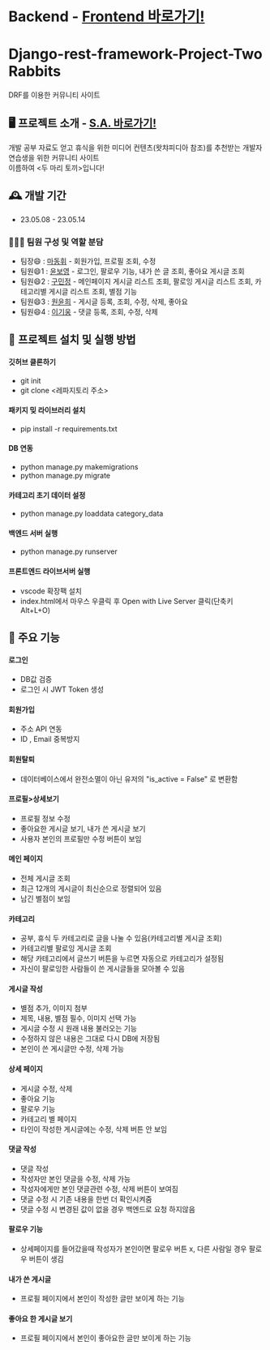 # Backend - <a href="https://github.com/goodminjeong/AI-5_A4_DUTO_Frontend">Frontend 바로가기!</a>
# Django-rest-framework-Project-Two Rabbits
DRF를 이용한 커뮤니티 사이트

## 🖥️ 프로젝트 소개 - <a href="https://www.notion.so/woongpang/S-A-5e8bad4c4aa648e7b6ff860e47a08718">S.A. 바로가기!</a>
개발 공부 자료도 얻고 휴식을 위한 미디어 컨텐츠(왓챠피디아 참조)를 추천받는 개발자 연습생을 위한 커뮤니티 사이트
<br>
이름하여 <두 마리 토끼>입니다!

## 🕰️ 개발 기간
* 23.05.08 - 23.05.14

### 🧑‍🤝‍🧑 팀원 구성 및 역할 분담
- 팀장😄  : <a href="https://mdhtora.tistory.com/">마동휘</a> - 회원가입, 프로필 조회, 수정
- 팀원😄1 : <a href="https://hanilcome.tistory.com/">윤보영</a> - 로그인, 팔로우 기능, 내가 쓴 글 조회, 좋아요 게시글 조회
- 팀원😄2 : <a href="https://guco.tistory.com/">구민정</a> - 메인페이지 게시글 리스트 조회, 팔로잉 게시글 리스트 조회, 카테고리별 게시글 리스트 조회, 별점 기능
- 팀원😄3 : <a href="http://allitail.tistory.com/">원윤희</a> - 게시글 등록, 조회, 수정, 삭제, 좋아요
- 팀원😄4 : <a href="https://woongpang.tistory.com/">이기웅</a> - 댓글 등록, 조회, 수정, 삭제

## 🔑 프로젝트 설치 및 실행 방법
#### 깃허브 클론하기
- git init
- git clone <레파지토리 주소>
#### 패키지 밎 라이브러리 설치
- pip install -r requirements.txt
#### DB 연동
- python manage.py makemigrations
- python manage.py migrate
#### 카테고리 초기 데이터 설정
- python manage.py loaddata category_data
#### 백엔드 서버 실행
- python manage.py runserver
#### 프론트엔드 라이브서버 실행
- vscode 확장팩 <Live Server> 설치
- index.html에서 마우스 우클릭 후 Open with Live Server 클릭(단축키 Alt+L+O)

## 📌 주요 기능
#### 로그인 
- DB값 검증
- 로그인 시 JWT Token 생성

#### 회원가입 
- 주소 API 연동
- ID , Email 중복방지

#### 회원탈퇴
- 데이터베이스에서 완전소멸이 아닌 유저의 "is_active = False" 로 변환함

#### 프로필>상세보기
- 프로필 정보 수정
- 좋아요한 게시글 보기, 내가 쓴 게시글 보기
- 사용자 본인의 프로필만 수정 버튼이 보임

#### 메인 페이지 
- 전체 게시글 조회
- 최근 12개의 게시글이 최신순으로 정렬되어 있음
- 남긴 별점이 보임

#### 카테고리
- 공부, 휴식 두 카테고리로 글을 나눌 수 있음(카테고리별 게시글 조회)
- 카테고리별 팔로잉 게시글 조회
- 해당 카테고리에서 글쓰기 버튼을 누르면 자동으로 카테고리가 설정됨
- 자신이 팔로잉한 사람들이 쓴 게시글들을 모아볼 수 있음

#### 게시글 작성
- 별점 추가, 이미지 첨부
- 제목, 내용, 별점 필수, 이미지 선택 가능
- 게시글 수정 시 원래 내용 불러오는 기능
- 수정하지 않은 내용은 그대로 다시 DB에 저장됨
- 본인이 쓴 게시글만 수정, 삭제 가능

#### 상세 페이지
- 게시글 수정, 삭제
- 좋아요 기능
- 팔로우 기능
- 카테고리 별 페이지
- 타인이 작성한 게시글에는 수정, 삭제 버튼 안 보임

#### 댓글 작성
- 댓글 작성
- 작성자만 본인 댓글을 수정, 삭제 가능
- 작성자에게만 본인 댓글관련 수정, 삭제 버튼이 보여짐
- 댓글 수정 시 기존 내용을 한번 더 확인시켜줌
- 댓글 수정 시 변경된 값이 없을 경우 백엔드로 요청 하지않음

#### 팔로우 기능
- 상세페이지를 들어갔을때 작성자가 본인이면 팔로우 버튼 x, 다른 사람일 경우 팔로우 버튼이 생김

#### 내가 쓴 게시글
- 프로필 페이지에서 본인이 작성한 글만 보이게 하는 기능 

#### 좋아요 한 게시글 보기
- 프로필 페이지에서 본인이 좋아요한 글만 보이게 하는 기능
